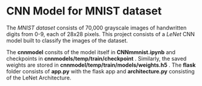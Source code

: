 # CNN Model for MNIST dataset
The *MNIST dataset* consists of 70,000 grayscale images of handwritten digits from 0-9, each of 28x28 pixels. This project consists of a *LeNet* CNN model built to classify the images of the dataset.

The __cnnmodel__ consits of the model itself in __CNNmmnist.ipynb__ and checkpoints in __cnnmodels/temp/train/checkpoint__ . Similarly, the saved weights are stored in __cnnmodel/temp/train/models/weights.h5__ .
The __flask__ folder consists of __app.py__ with the flask app and __architecture.py__ consisting of the LeNet Architecture.
